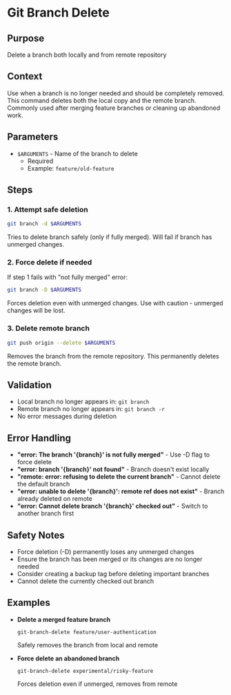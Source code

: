 # Git Branch Delete

## Purpose
Delete a branch both locally and from remote repository

## Context
Use when a branch is no longer needed and should be completely removed. This command deletes both the local copy and the remote branch. Commonly used after merging feature branches or cleaning up abandoned work.

## Parameters
- `$ARGUMENTS` - Name of the branch to delete
  - Required
  - Example: `feature/old-feature`

## Steps

### 1. Attempt safe deletion
```bash
git branch -d $ARGUMENTS
```
Tries to delete branch safely (only if fully merged). Will fail if branch has unmerged changes.

### 2. Force delete if needed
If step 1 fails with "not fully merged" error:
```bash
git branch -D $ARGUMENTS
```
Forces deletion even with unmerged changes. Use with caution - unmerged changes will be lost.

### 3. Delete remote branch
```bash
git push origin --delete $ARGUMENTS
```
Removes the branch from the remote repository. This permanently deletes the remote branch.

## Validation
- Local branch no longer appears in: `git branch`
- Remote branch no longer appears in: `git branch -r`
- No error messages during deletion

## Error Handling
- **"error: The branch '{branch}' is not fully merged"** - Use -D flag to force delete
- **"error: branch '{branch}' not found"** - Branch doesn't exist locally
- **"remote: error: refusing to delete the current branch"** - Cannot delete the default branch
- **"error: unable to delete '{branch}': remote ref does not exist"** - Branch already deleted on remote
- **"error: Cannot delete branch '{branch}' checked out"** - Switch to another branch first

## Safety Notes
- Force deletion (-D) permanently loses any unmerged changes
- Ensure the branch has been merged or its changes are no longer needed
- Consider creating a backup tag before deleting important branches
- Cannot delete the currently checked out branch

## Examples
- **Delete a merged feature branch**
  ```
  git-branch-delete feature/user-authentication
  ```
  Safely removes the branch from local and remote

- **Force delete an abandoned branch**
  ```
  git-branch-delete experimental/risky-feature
  ```
  Forces deletion even if unmerged, removes from remote